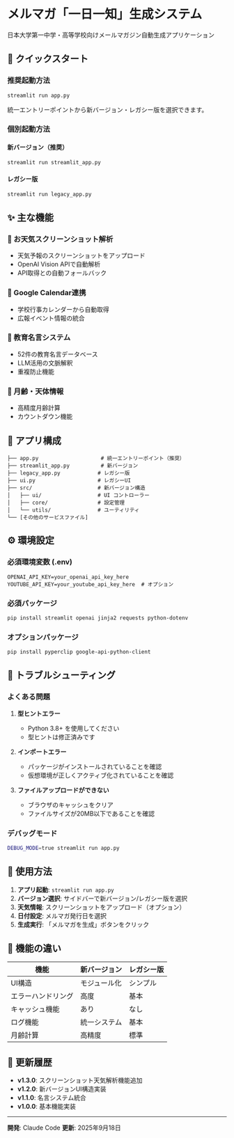 # メルマガ「一日一知」生成システム

日本大学第一中学・高等学校向けメールマガジン自動生成アプリケーション

## 🚀 クイックスタート

### 推奨起動方法
```bash
streamlit run app.py
```

統一エントリーポイントから新バージョン・レガシー版を選択できます。

### 個別起動方法

#### 新バージョン（推奨）
```bash
streamlit run streamlit_app.py
```

#### レガシー版
```bash
streamlit run legacy_app.py
```

## ✨ 主な機能

### 📸 お天気スクリーンショット解析
- 天気予報のスクリーンショットをアップロード
- OpenAI Vision APIで自動解析
- API取得との自動フォールバック

### 📅 Google Calendar連携
- 学校行事カレンダーから自動取得
- 広報イベント情報の統合

### 💎 教育名言システム
- 52件の教育名言データベース
- LLM活用の文脈解釈
- 重複防止機能

### 🌙 月齢・天体情報
- 高精度月齢計算
- カウントダウン機能

## 📂 アプリ構成

```
├── app.py                    # 統一エントリーポイント（推奨）
├── streamlit_app.py          # 新バージョン
├── legacy_app.py            # レガシー版
├── ui.py                    # レガシーUI
├── src/                     # 新バージョン構造
│   ├── ui/                  # UI コントローラー
│   ├── core/                # 設定管理
│   └── utils/               # ユーティリティ
└── [その他のサービスファイル]
```

## ⚙️ 環境設定

### 必須環境変数 (.env)
```env
OPENAI_API_KEY=your_openai_api_key_here
YOUTUBE_API_KEY=your_youtube_api_key_here  # オプション
```

### 必須パッケージ
```bash
pip install streamlit openai jinja2 requests python-dotenv
```

### オプションパッケージ
```bash
pip install pyperclip google-api-python-client
```

## 🔧 トラブルシューティング

### よくある問題

1. **型ヒントエラー**
   - Python 3.8+ を使用してください
   - 型ヒントは修正済みです

2. **インポートエラー**
   - パッケージがインストールされていることを確認
   - 仮想環境が正しくアクティブ化されていることを確認

3. **ファイルアップロードができない**
   - ブラウザのキャッシュをクリア
   - ファイルサイズが20MB以下であることを確認

### デバッグモード
```bash
DEBUG_MODE=true streamlit run app.py
```

## 📱 使用方法

1. **アプリ起動**: `streamlit run app.py`
2. **バージョン選択**: サイドバーで新バージョン/レガシー版を選択
3. **天気情報**: スクリーンショットをアップロード（オプション）
4. **日付設定**: メルマガ発行日を選択
5. **生成実行**: 「メルマガを生成」ボタンをクリック

## 🎯 機能の違い

| 機能 | 新バージョン | レガシー版 |
|------|-------------|------------|
| UI構造 | モジュール化 | シンプル |
| エラーハンドリング | 高度 | 基本 |
| キャッシュ機能 | あり | なし |
| ログ機能 | 統一システム | 基本 |
| 月齢計算 | 高精度 | 標準 |

## 🔄 更新履歴

- **v1.3.0**: スクリーンショット天気解析機能追加
- **v1.2.0**: 新バージョンUI構造実装
- **v1.1.0**: 名言システム統合
- **v1.0.0**: 基本機能実装

---

**開発**: Claude Code
**更新**: 2025年9月18日
